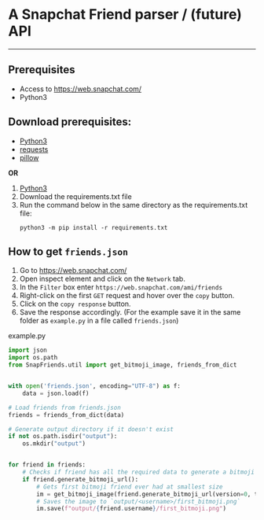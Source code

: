 # A Snapchat Friend parser / (future) API

----

## Prerequisites
 - Access to https://web.snapchat.com/
 - Python3

## Download prerequisites:
- [Python3](https://www.python.org/downloads/)
- [requests](https://pypi.python.org/pypi/requests)
- [pillow](https://pypi.python.org/pypi/Pillow)

**OR**
1. [Python3](https://www.python.org/downloads/)
2. Download the requirements.txt file
3. Run the command below in the same directory as the requirements.txt file:
    ```
    python3 -m pip install -r requirements.txt
    ```

## How to get `friends.json`
1. Go to https://web.snapchat.com/
2. Open inspect element and click on the `Network` tab.
3. In the `Filter` box enter `https://web.snapchat.com/ami/friends`
4. Right-click on the first `GET` request and hover over the `copy` button.
5. Click on the `copy response` button.
6. Save the response accordingly. (For the example save it in the same folder as `example.py` in a file called `friends.json`)

example.py
```python
import json
import os.path
from SnapFriends.util import get_bitmoji_image, friends_from_dict


with open('friends.json', encoding="UTF-8") as f:
    data = json.load(f)

# Load friends from friends.json
friends = friends_from_dict(data)

# Generate output directory if it doesn't exist
if not os.path.isdir("output"):
    os.mkdir("output")


for friend in friends:
    # Checks if friend has all the required data to generate a bitmoji url.
    if friend.generate_bitmoji_url():
        # Gets first bitmoji friend ever had at smallest size
        im = get_bitmoji_image(friend.generate_bitmoji_url(version=0, transparent=True, scale=0))
        # Saves the image to `output/<username>/first_bitmoji.png`
        im.save(f"output/{friend.username}/first_bitmoji.png")

```

